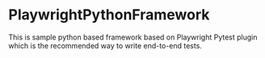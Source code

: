 # PlaywrightPythonFramework
This is sample python based framework based on Playwright Pytest plugin which is the recommended way to write end-to-end tests.
